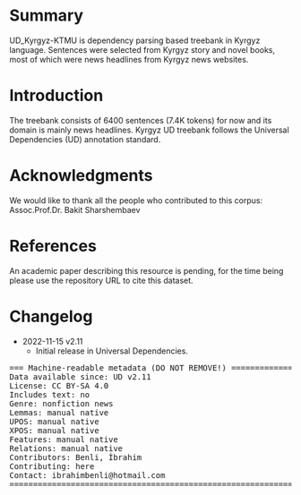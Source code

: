 # Summary
UD_Kyrgyz-KTMU is dependency parsing based treebank in Kyrgyz language. Sentences were selected from Kyrgyz story and novel books, most of which were news headlines from Kyrgyz news websites.

# Introduction
The treebank consists of 6400 sentences (7.4K tokens) for now and its domain is mainly news headlines. Kyrgyz UD treebank follows the Universal Dependencies (UD) annotation standard.

# Acknowledgments
We would like to thank all the people who contributed to this corpus: Assoc.Prof.Dr. Bakit Sharshembaev


# References
An academic paper describing this resource is pending, for the time being please use the repository URL to cite this dataset.


# Changelog

* 2022-11-15 v2.11
  * Initial release in Universal Dependencies.


<pre>
=== Machine-readable metadata (DO NOT REMOVE!) ================================
Data available since: UD v2.11
License: CC BY-SA 4.0
Includes text: no
Genre: nonfiction news
Lemmas: manual native
UPOS: manual native
XPOS: manual native
Features: manual native
Relations: manual native
Contributors: Benli, İbrahim
Contributing: here
Contact: ibrahimbenli@hotmail.com
===============================================================================
</pre>
